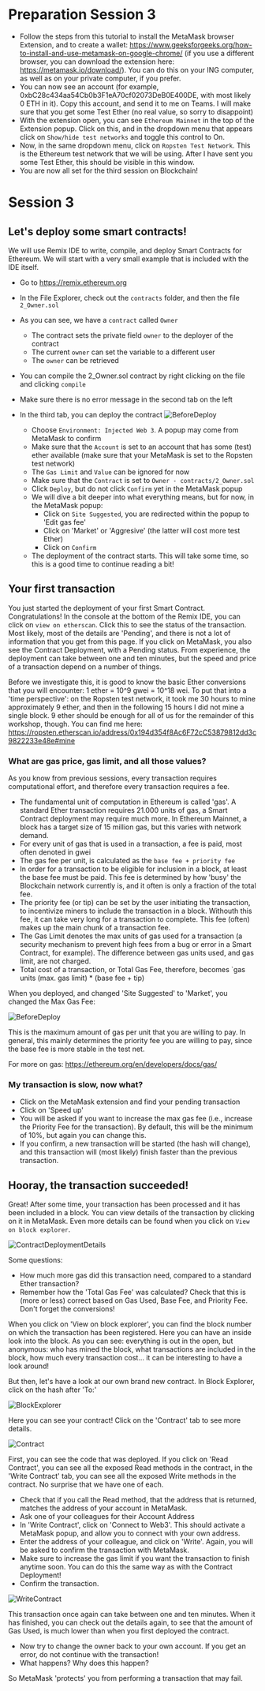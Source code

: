 # Preparation Session 3

- Follow the steps from this tutorial to install the MetaMask browser Extension, and to create a wallet: https://www.geeksforgeeks.org/how-to-install-and-use-metamask-on-google-chrome/ (if you use a different browser, you can download the extension here: https://metamask.io/download/). You can do this on your ING computer, as well as on your private computer, if you prefer.
- You can now see an account (for example, 0xbC28c434aa54Cb0b3F1eA70cf02073DeB0E400DE, with most likely 0 ETH in it). Copy this account, and send it to me on Teams. I will make sure that you get some Test Ether (no real value, so sorry to disappoint)
- With the extension open, you can see `Ethereum Mainnet` in the top of the Extension popup. Click on this, and in the dropdown menu that appears click on `Show/hide test networks` and toggle this control to On.
- Now, in the same dropdown menu, click on `Ropsten Test Network`. This is the Ethereum test network that we will be using. After I have sent you some Test Ether, this should be visible in this window.
- You are now all set for the third session on Blockchain!

# Session 3

## Let's deploy some smart contracts!

We will use Remix IDE to write, compile, and deploy Smart Contracts for Ethereum. We will start with a very small example that is included with the IDE itself.

- Go to https://remix.ethereum.org
- In the File Explorer, check out the `contracts` folder, and then the file `2_Owner.sol`
- As you can see, we have a `contract` called `Owner`

  - The contract sets the private field `owner` to the deployer of the contract
  - The current `owner` can set the variable to a different user
  - The `owner` can be retrieved

- You can compile the 2_Owner.sol contract by right clicking on the file and clicking `compile`
- Make sure there is no error message in the second tab on the left
- In the third tab, you can deploy the contract
![BeforeDeploy](./images/BeforeDeploy.png)
  - Choose `Environment: Injected Web 3`. A popup may come from MetaMask to confirm
  - Make sure that the `Account` is set to an account that has some (test) ether available (make sure that your MetaMask is set to the Ropsten test network)
  - The `Gas Limit` and `Value` can be ignored for now
  - Make sure that the `Contract` is set to `Owner - contracts/2_Owner.sol`
  - Click `Deploy`, but do not click `Confirm` yet in the MetaMask popup
  - We will dive a bit deeper into what everything means, but for now, in the MetaMask popup:
    - Click on `Site Suggested`, you are redirected within the popup to 'Edit gas fee'
    - Click on 'Market' or 'Aggresive' (the latter will cost more test Ether)
    - Click on `Confirm`
  - The deployment of the contract starts. This will take some time, so this is a good time to continue reading a bit!

## Your first transaction

You just started the deployment of your first Smart Contract. Congratulations! In the console at the bottom of the Remix IDE, you can click on `view on etherscan`. Click this to see the status of the transaction. Most likely, most of the details are 'Pending', and there is not a lot of information that you get from this page. If you click on MetaMask, you also see the Contract Deployment, with a Pending status. From experience, the deployment can take between one and ten minutes, but the speed and price of a transaction depend on a number of things.

Before we investigate this, it is good to know the basic Ether conversions that you will encounter: 1 ether = 10^9 gwei = 10^18 wei. To put that into a 'time perspective': on the Ropsten test network, it took me 30 hours to mine approximately 9 ether, and then in the following 15 hours I did not mine a single block. 9 ether should be enough for all of us for the remainder of this workshop, though. You can find me here: https://ropsten.etherscan.io/address/0x194d354f8Ac6F72cC53879812dd3c9822233e48e#mine

### What are gas price, gas limit, and all those values?

As you know from previous sessions, every transaction requires computational effort, and therefore every transaction requires a fee.

- The fundamental unit of computation in Ethereum is called 'gas'. A standard Ether transaction requires 21.000 units of gas, a Smart Contract deployment may require much more. In Ethereum Mainnet, a block has a target size of 15 million gas, but this varies with network demand.
- For every unit of gas that is used in a transaction, a fee is paid, most often denoted in gwei
- The gas fee per unit, is calculated as the `base fee + priority fee`
- In order for a transaction to be eligible for inclusion in a block, at least the base fee must be paid. This fee is determined by how 'busy' the Blockchain network currently is, and it often is only a fraction of the total fee.
- The priority fee (or tip) can be set by the user initiating the transaction, to incentivize miners to include the transaction in a block. Withouth this fee, it can take very long for a transaction to complete. This fee (often) makes up the main chunk of a transaction fee.
- The Gas Limit denotes the max units of gas used for a transaction (a security mechanism to prevent high fees from a bug or error in a Smart Contract, for example). The difference between gas units used, and gas limit, are not charged.
- Total cost of a transaction, or Total Gas Fee, therefore, becomes `gas units (max. gas limit) \* (base fee + tip)

When you deployed, and changed 'Site Suggested' to 'Market', you changed the Max Gas Fee:

![BeforeDeploy](./images/MaxGasFee.png)

This is the maximum amount of gas per unit that you are willing to pay. In general, this mainly determines the priority fee you are willing to pay, since the base fee is more stable in the test net.

For more on gas: https://ethereum.org/en/developers/docs/gas/

### My transaction is slow, now what?

- Click on the MetaMask extension and find your pending transaction
- Click on 'Speed up'
- You will be asked if you want to increase the max gas fee (i.e., increase the Priority Fee for the transaction). By default, this will be the minimum of 10%, but again you can change this.
- If you confirm, a new transaction will be started (the hash will change), and this transaction will (most likely) finish faster than the previous transaction.

## Hooray, the transaction succeeded!
Great! After some time, your transaction has been processed and it has been included in a block. You can view details of the transaction by clicking on it in MetaMask. Even more details can be found when you click on `View on block explorer`. 

![ContractDeploymentDetails](./images/ContractDeploymentDetails.png)

Some questions:
- How much more gas did this transaction need, compared to a standard Ether transaction?
- Remember how the 'Total Gas Fee' was calculated? Check that this is (more or less) correct based on Gas Used, Base Fee, and Priority Fee. Don't forget the conversions!

When you click on 'View on block explorer', you can find the block number on which the transaction has been registered. Here you can have an inside look into the block. As you can see: everything is out in the open, but anonymous: who has mined the block, what transactions are included in the block, how much every transaction cost... it can be interesting to have a look around!  

But then, let's have a look at our own brand new contract. In Block Explorer, click on the hash after 'To:'

![BlockExplorer](./images/BlockExplorer.png)

Here you can see your contract! Click on the 'Contract' tab to see more details.

![Contract](./images/Contract.png)

First, you can see the code that was deployed. If you click on 'Read Contract', you can see all the exposed Read methods in the contract, in the 'Write Contract' tab, you can see all the exposed Write methods in the contract. No surprise that we have one of each.  

- Check that if you call the Read method, that the address that is returned, matches the address of your account in MetaMask.
- Ask one of your colleagues for their Account Address
- In 'Write Contract', click on 'Connect to Web3'. This should activate a MetaMask popup, and allow you to connect with your own address.
- Enter the address of your colleague, and click on 'Write'. Again, you will be asked to confirm the transaction with MetaMask.
- Make sure to increase the gas limit if you want the transaction to finish anytime soon. You can do this the same way as with the Contract Deployment!
- Confirm the transaction.

![WriteContract](./images/WriteContract.png)

This transaction once again can take between one and ten minutes. When it has finished, you can check out the details again, to see that the amount of Gas Used, is much lower than when you first deployed the contract.  

- Now try to change the owner back to your own account. If you get an error, do not continue with the transaction! 
- What happens? Why does this happen?

So MetaMask 'protects' you from performing a transaction that may fail.
